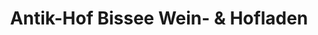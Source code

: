 ---
title: "Antik-Hof Bissee Wein- & Hofladen"
url: /bissee/antik-hof-bissee-wein-und-hofladen/
shop: Feinkost
---